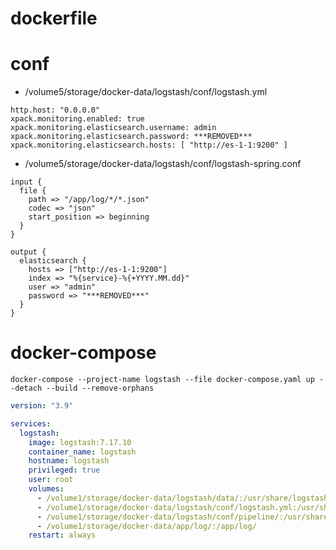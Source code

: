 # dockerfile
# conf
- /volume5/storage/docker-data/logstash/conf/logstash.yml
```text
http.host: "0.0.0.0"
xpack.monitoring.enabled: true
xpack.monitoring.elasticsearch.username: admin
xpack.monitoring.elasticsearch.password: ***REMOVED***
xpack.monitoring.elasticsearch.hosts: [ "http://es-1-1:9200" ]
```
- /volume5/storage/docker-data/logstash/conf/logstash-spring.conf
```text
input {
  file {
    path => "/app/log/*/*.json"
    codec => "json"
    start_position => beginning
  }
}

output {
  elasticsearch {
    hosts => ["http://es-1-1:9200"]
    index => "%{service}-%{+YYYY.MM.dd}"
    user => "admin"
    password => "***REMOVED***"
  }
}
```

# docker-compose
```shell
docker-compose --project-name logstash --file docker-compose.yaml up --detach --build --remove-orphans
```
```yaml
version: "3.9"

services:
  logstash:
    image: logstash:7.17.10
    container_name: logstash
    hostname: logstash
    privileged: true
    user: root
    volumes:
      - /volume1/storage/docker-data/logstash/data/:/usr/share/logstash/data/
      - /volume1/storage/docker-data/logstash/conf/logstash.yml:/usr/share/logstash/config/logstash.yml
      - /volume1/storage/docker-data/logstash/conf/pipeline/:/usr/share/logstash/pipeline/
      - /volume1/storage/docker-data/app/log/:/app/log/
    restart: always
```